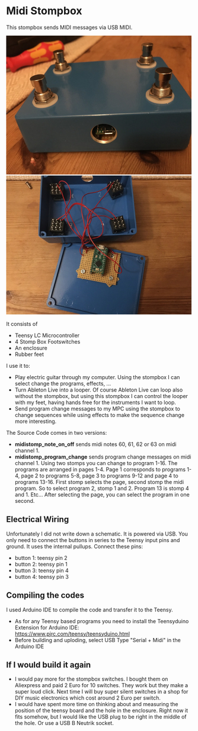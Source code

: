 # Midi Stompbox

This stompbox sends MIDI messages via USB MIDI. 

![stompbox.jpeg](stompbox.jpeg)
![stompbox_open.jpeg](stompbox_open.jpeg)


It consists of

* Teensy LC Microcontroller
* 4 Stomp Box Footswitches
* An enclosure
* Rubber feet

I use it to:

* Play electric guitar through my computer. Using the stompbox I can select change the programs, effects, ...
* Turn Ableton Live into a looper. Of course Ableton Live can loop also without the stompbox, but using this stompbox I can control the looper with my feet, having hands free for the instruments I want to loop.
* Send program change messages to my MPC using the stompbox to change sequences while using effects to make the sequence change more interesting.

The Source Code comes in two versions:

* **midistomp_note_on_off** sends midi notes 60, 61, 62 or 63 on midi channel 1.
* **midistomp_program_change** sends program change messages on midi channel 1. Using two stomps you can change to program 1-16. The programs are arranged in pages 1-4. Page 1 corresponds to programs 1-4, page 2 to programs 5-8, page 3 to programs 9-12 and page 4 to programs 13-16. First stomp selects the page, second stomp the midi program. So to select program 2, stomp 1 and 2. Program 13 is stomp 4 and 1. Etc... After selecting the page, you can select the program in one second.

## Electrical Wiring

Unfortunately I did not write down a schematic. It is powered via USB. You only need to connect the buttons in series to the Teensy input pins and ground. It uses the internal pullups. Connect these pins:

* button 1: teensy pin 2
* button 2: teensy pin 1
* button 3: teensy pin 4
* button 4: teensy pin 3

## Compiling the codes

I used Arduino IDE to compile the code and transfer it to the Teensy. 

* As for any Teensy based programs you need to install the Teensyduino Extension for Arduino IDE: https://www.pjrc.com/teensy/teensyduino.html
* Before building and uploding, select USB Type "Serial + Midi" in the Arduino IDE

## If I would build it again

* I would pay more for the stompbox switches. I bought them on Aliexpress and paid 2 Euro for 10 switches. They work but they make a super loud click. Next time I will buy super silent switches in a shop for DIY music electronics which cost around 2 Euro per switch.
* I would have spent more time on thinking about and measuring the position of the teensy board and the hole in the enclosure. Right now it fits somehow, but I would like the USB plug to be right in the middle of the hole. Or use a USB B Neutrik socket.
